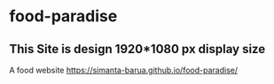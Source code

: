 # food-paradise

## This Site is  design  1920*1080 px display size
A food website
https://simanta-barua.github.io/food-paradise/
